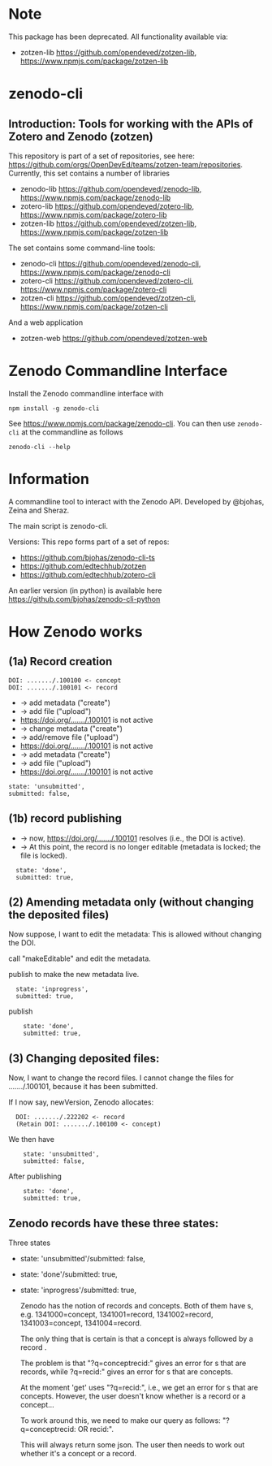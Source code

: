 # Note

This package has been deprecated. All functionality available via:
- zotzen-lib https://github.com/opendeved/zotzen-lib, https://www.npmjs.com/package/zotzen-lib


# zenodo-cli
## Introduction: Tools for working with the APIs of Zotero and Zenodo (zotzen)

This repository is part of a set of repositories, see here: https://github.com/orgs/OpenDevEd/teams/zotzen-team/repositories. Currently, this set contains a number of libraries
- zenodo-lib https://github.com/opendeved/zenodo-lib, https://www.npmjs.com/package/zenodo-lib
- zotero-lib https://github.com/opendeved/zotero-lib, https://www.npmjs.com/package/zotero-lib
- zotzen-lib https://github.com/opendeved/zotzen-lib, https://www.npmjs.com/package/zotzen-lib

The set contains some command-line tools:
- zenodo-cli https://github.com/opendeved/zenodo-cli, https://www.npmjs.com/package/zenodo-cli
- zotero-cli  https://github.com/opendeved/zotero-cli, https://www.npmjs.com/package/zotero-cli
- zotzen-cli  https://github.com/opendeved/zotzen-cli, https://www.npmjs.com/package/zotzen-cli

And a web application
- zotzen-web https://github.com/opendeved/zotzen-web

# Zenodo Commandline Interface

Install the Zenodo commandline interface with
```
npm install -g zenodo-cli
```
See https://www.npmjs.com/package/zenodo-cli. You can then use `zenodo-cli` at the commandline as follows
```
zenodo-cli --help
```


# Information

A commandline tool to interact with the Zenodo API. Developed by @bjohas, Zeina and Sheraz.

The main script is zenodo-cli.

Versions:
This repo forms part of a set of repos:

- https://github.com/bjohas/zenodo-cli-ts
- https://github.com/edtechhub/zotzen
- https://github.com/edtechhub/zotero-cli

An earlier version (in python) is available here https://github.com/bjohas/zenodo-cli-python

# How Zenodo works

##  (1a) Record creation
  
  ```
  DOI: ......./.100100 <- concept
  DOI: ......./.100101 <- record
  ```
  - -> add metadata ("create")
  - -> add file ("upload")
  - https://doi.org/......./.100101 is not active
  - -> change metadata ("create")
  - -> add/remove file ("upload")
  - https://doi.org/......./.100101 is not active
  - -> add metadata ("create")
  - -> add file ("upload")
  - https://doi.org/......./.100101 is not active

```  
state: 'unsubmitted',
submitted: false,
```  
##  (1b) record publishing
  - -> now, https://doi.org/......./.100101 resolves (i.e., the DOI is active).
  - -> At this point, the record is no longer editable (metadata is locked; the file is locked).
  
  ```
    state: 'done',
    submitted: true,
```

## (2) Amending metadata only (without changing the deposited files)

 Now suppose, I want to edit the metadata: This is allowed without changing the DOI. 

 call "makeEditable" and edit the metadata.

 publish to make the new metadata live.

```  
  state: 'inprogress',
  submitted: true,
```

publish 

```
    state: 'done',
    submitted: true,
```


##  (3) Changing deposited files:

  Now, I want to change the record files. I cannot change the files for ......./.100101, because it has been submitted.

  If I now say, newVersion, Zenodo allocates:

```
  DOI: ......./.222202 <- record
  (Retain DOI: ......./.100100 <- concept)
```
We then have
```
    state: 'unsubmitted',
    submitted: false,
```
After publishing
```
    state: 'done',
    submitted: true,
```  

## Zenodo records have these three states:
Three states
- state: 'unsubmitted'/submitted: false,
- state: 'done'/submitted: true,
- state: 'inprogress'/submitted: true,


  
  Zenodo has the notion of records and concepts. Both of them have <ID>s, e.g. 1341000=concept, 1341001=record, 1341002=record, 1341003=concept, 1341004=record.
  
  The only thing that is certain is that a concept <ID> is always followed by a record <ID>.
  
  The problem is that "?q=conceptrecid:<ID>" gives an error for <ID>s that are records, while ?q=recid:<ID>" gives an error for <ID>s that are concepts.
  
  At the moment 'get' uses "?q=recid:<ID>", i.e., we get an error for <ID>s that are concepts. However, the user doesn't know whether <ID> is a record or a concept...
  
  To work around this, we need to make our query as follows:
  "?q=conceptrecid:<ID> OR recid:<ID>".
  
  This will always return some json. The user then needs to work out whether it's a concept or a record.
  
